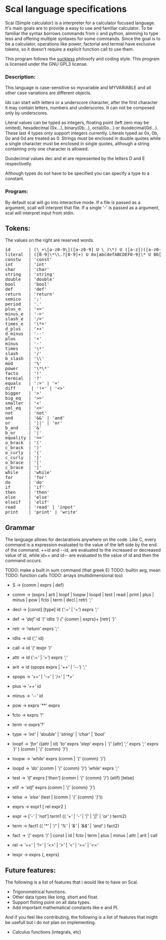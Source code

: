 # Scal language specifications

Scal (Simple calculator) is a interpreter for a calculator focused language. It's main goals are to provide a easy to use and familiar calculator.
To be familiar the syntax borrows commands from c and python, aimming to type less and offering multiple syntaxes for some commands.
Since the goal is to be a calculator, operations like power, factorial and termial have exclusive tokens, so it doesn't require a explicit function call to use them.

This program follows the [suckless](https://suckless.org) philosofy and coding style.
This program is licensed under the GNU GPL3 license.

### Description:

This language is case-sensitive so myvariable and MYVARIABLE and all other case variations are different objects.

Ids can start with letters or a underscore character, after the first character it may contain letters, numbers and underscores. It can not be composed only by underscores.

Literal values can be typed as integers, floating point (left zero may be omited), hexadecimal (0x...), binary(0b...), octal(0o...) or duodecimal(0d...). These last 4 types only support integers currently. Literals typed as 0x, 0b, 0o and 0d are treated as 0. Strings must be enclosed in double quotes while a single character must be enclosed in single quotes, although a string containing only one character is allowed.

Duodecimal values dec and el are represented by the letters D and E respectivelly.

Although types do not have to be specified you can specify a type to a constant.

### Program:
By default scal will go into interactive mode. If a file is passed as a argument, scall will interpret that file. If a single '-' is passed as a argument, scal will interpret input from stdin.

## Tokens:
The values on the right are reserved words.

<pre>
id       | (\_+\[a-z0-9\]([a-z0-9] U \_)\*) U ([a-z])([a-z0-9] U \_)\*
literal  | ([0-9]\*\\.?[0-9]+) U 0x[abcdefABCDEF0-9]\* U 0b[01]\* U 0o[0-8]\* U 0d[0-9DEde]\* U ".[0-9]\*"
constw   | 'const'
int      | 'int'
char     | 'char'
string   | 'string'
double   | 'double'
bool     | 'bool'
def      | 'def'
return   | 'return'
semico   | ';'
period   | '.'
plus_e   | '+='
minus_e  | '-='
slash_e  | '/='
times_e  | '\*='
d_plus   | '++'
d_minus  | '--'
plus     | '+'
minus    | '-'
times    | '\*'
slash    | '/'
b_slash  | '\\'
mod      | '%'
power    | '\*\*'
facto    | '!'
termial  | '?'
equals   | ':=' | '='
diff      | '!=' | '<>'
bigger   | '>'
big_eq   | '>='
smaller  | '<'
sml_eq   | '<='
not      | 'not'
and      | '&&' | 'and'
or       | '||' | 'or'
b_and    | '&'
b_or     | '|'
equality | '=='
o_brack  | '('
c_brack  | ')'
o_curly  | '{'
c_curly  | '}'
o_brace  | '['
c_brace  | ']'
while    | 'while'
for      | 'for'
do       | 'do'
if       | 'if'
then     | 'then'
else     | 'else'
elseif   | 'elif'
read     | 'read' | 'input'
print    | 'print' | 'write'
</pre>

## Grammar
The language allows for declarations anywhere on the code. Like C, every command is a expression evaluated to the value of the left side by the end of the command.
++id and --id, are evaluated to the increased or decreased value of id, while id++ and id-- are evaluated to the value of id and then the command occurs.

TODO: make a built in sum command (that greek E)
TODO: builtin avg, mean
TODO: function calls
TODO: arrays (multidimensional too)

+ S     -> {comm | exprs | def}
+ comm  -> (exprs | arit | loopf | loopw | loopd | test | read | print | plus | minus | pow | fcto | term | decl | retr) _';'_

+ decl  -> \[const\] \[type\] id (_':='_ | _'='_) exprs _';'_
+ def   -> _'def'_ id _'('_ idlis _') {'_ {comm | exprs}+ [retr] _'}'_
+ retr  -> _'return'_ exprs _';'_

+ idlis -> id {_','_ id}
+ call  -> id _'('_ lexpr _')'_

+ attr  -> id (_':='_ | _'='_) exprs _';'_
+ arit  -> id (spops exprs | _'++'_ | _'--'_) _';'_
+ spops -> _'+='_ | _'-='_ | _'/='_ | _'\*='_
+ plus  -> _'++'_ id
+ minus -> _'--'_ id
+ pow   -> exprs '\*\*' exprs
+ fcto  -> exprs _'!'_
+ term  -> exprs'?'
+ type  -> _'int'_ | _'double'_ | _'string'_ | _'char'_ | _'bool'_

+ loopf -> _'for'_ ((attr | id) _'to'_ exprs _'step'_ exprs | _'('_ [attr] _';'_ exprs _';'_ exprs _')'_ ) (comm | _'{'_ {comm} _'}'_)
+ loopw -> _'while'_ exprs (comm | _'{'_ {comm} _'}'_)
+ loopd -> _'do'_ (comm | _'{'_ {comm} _'}'_) _'while'_ exprs _';'_

+ test  -> _'if'_ exprs \[_'then'_\] (comm | _'{'_ {comm} _'}'_) {elif} \[telse\]
+ elif  -> _'elif'_ exprs (comm | _'{'_ {comm} _'}'_)
+ telse -> _'else'_ (test | (comm | _'{'_ {comm} _'}'_))

+ exprs -> expr1 [ rel expr2 ]
+ expr  -> [_'-'_ | _'not'_] term1 {( _'+'_ | _'-'_ | _'|'_ | _'||'_ | _'or'_ ) term2}
+ term  -> fact1 {( _'*'_ | _'/'_ | _'%'_ | _'&'_ | _'&&'_ | _'and'_ ) fact2}
+ fact  -> _'('_ exprs _')'_ | const | id | fcto | term | plus | minus | attr | arit | call
+ rel   -> _'=='_ | _'!='_ | _'<>'_ | _'>'_ | _'<'_ | _'>='_ | _'<='_

+ lexpr -> exprs {, exprs}

## Future features:
The following is a list of features that i would like to have on Scal.

+ Trigonometrical functions.
+ Other data types like long, short and float.
+ Support floting point on all data types.
+ Add important mathematical constants like e and PI.

And if you feel like contributing, the following is a list of features that might be usefull but i do not plan on implementing.

+ Calculus functions (integrals, etc)
